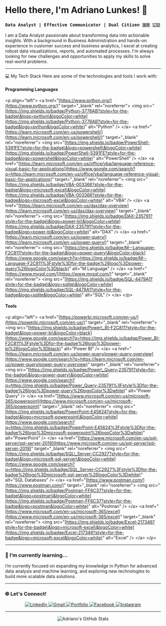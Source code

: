 # Hello there, I'm Adriano Lunkes! 👋

### `Data Analyst | Effective Communicator | Dual Citizen 🇧🇷 🇱🇺`

I am a Data Analyst passionate about transforming data into actionable insights. With a background in Business Administration and hands-on experience in customer success and business analytics, I excel at creating robust data visualizations, reports, and automated processes. I'm always looking for new challenges and opportunities to apply my skills to solve real-world problems.

---

💻 My Tech Stack
Here are some of the technologies and tools I work with:

#### **Programming Languages**

\<p align="left"\>
\<a href="[https://www.python.org/](https://www.python.org/)" target="\_blank" rel="noreferrer"\>
\<img src="[https://img.shields.io/badge/Python-3776AB?style=for-the-badge\&logo=python\&logoColor=white](https://img.shields.io/badge/Python-3776AB?style=for-the-badge&logo=python&logoColor=white)" alt="Python" /\>
\</a\>
\<a href="[https://learn.microsoft.com/en-us/powershell/](https://learn.microsoft.com/en-us/powershell/)" target="\_blank" rel="noreferrer"\>
\<img src="[https://img.shields.io/badge/PowerShell-5391FE?style=for-the-badge\&logo=powershell\&logoColor=white](https://img.shields.io/badge/PowerShell-5391FE?style=for-the-badge&logo=powershell&logoColor=white)" alt="PowerShell" /\>
\</a\>
\<a href="[https://learn.microsoft.com/en-us/office/vba/language-reference-visual-basic-for-applications](https://www.google.com/search?q=https://learn.microsoft.com/en-us/office/vba/language-reference-visual-basic-for-applications)" target="\_blank" rel="noreferrer"\>
\<img src="[https://img.shields.io/badge/VBA-003366?style=for-the-badge\&logo=microsoft-excel\&logoColor=white](https://img.shields.io/badge/VBA-003366?style=for-the-badge&logo=microsoft-excel&logoColor=white)" alt="VBA" /\>
\</a\>
\<a href="[https://learn.microsoft.com/en-us/dax/dax-overview](https://learn.microsoft.com/en-us/dax/dax-overview)" target="\_blank" rel="noreferrer"\>
\<img src="[https://img.shields.io/badge/DAX-235791?style=for-the-badge\&logo=power-bi\&logoColor=white](https://img.shields.io/badge/DAX-235791?style=for-the-badge&logo=power-bi&logoColor=white)" alt="DAX" /\>
\</a\>
\<a href="[https://learn.microsoft.com/en-us/power-query/](https://learn.microsoft.com/en-us/power-query/)" target="\_blank" rel="noreferrer"\>
\<img src="[https://img.shields.io/badge/M--Language-F2C811?style=for-the-badge\&logo=power-query\&logoColor=black](https://www.google.com/search?q=https://img.shields.io/badge/M--Language-F2C811%3Fstyle%3Dfor-the-badge%26logo%3Dpower-query%26logoColor%3Dblack)" alt="M Language" /\>
\</a\>
\<a href="[https://www.mysql.com/](https://www.mysql.com/)" target="\_blank" rel="noreferrer"\>
\<img src="[https://img.shields.io/badge/SQL-4479A1?style=for-the-badge\&logo=sqlite\&logoColor=white](https://img.shields.io/badge/SQL-4479A1?style=for-the-badge&logo=sqlite&logoColor=white)" alt="SQL" /\>
\</a\>
\</p\>

#### **Tools**

\<p align="left"\>
\<a href="[https://powerbi.microsoft.com/en-us/](https://powerbi.microsoft.com/en-us/)" target="\_blank" rel="noreferrer"\>
\<img src="[https://img.shields.io/badge/Power\_BI-F2C811?style=for-the-badge\&logo=power-bi\&logoColor=black](https://www.google.com/search?q=https://img.shields.io/badge/Power_BI-F2C811%3Fstyle%3Dfor-the-badge%26logo%3Dpower-bi%26logoColor%3Dblack)" alt="Power BI" /\>
\</a\>
\<a href="[https://learn.microsoft.com/en-us/power-query/power-query-overview](https://www.google.com/search?q=https://learn.microsoft.com/en-us/power-query/power-query-overview)" target="\_blank" rel="noreferrer"\>
\<img src="[https://img.shields.io/badge/Power\_Query-235791?style=for-the-badge\&logo=power-query\&logoColor=white](https://www.google.com/search?q=https://img.shields.io/badge/Power_Query-235791%3Fstyle%3Dfor-the-badge%26logo%3Dpower-query%26logoColor%3Dwhite)" alt="Power Query" /\>
\</a\>
\<a href="[https://www.microsoft.com/en-us/microsoft-365/powerpoint](https://www.microsoft.com/en-us/microsoft-365/powerpoint)" target="\_blank" rel="noreferrer"\>
\<img src="[https://img.shields.io/badge/PowerPoint-E45624?style=for-the-badge\&logo=microsoft-powerpoint\&logoColor=white](https://www.google.com/search?q=https://img.shields.io/badge/PowerPoint-E45624%3Fstyle%3Dfor-the-badge%26logo%3Dmicrosoft-powerpoint%26logoColor%3Dwhite)" alt="PowerPoint" /\>
\</a\>
\<a href="[https://www.microsoft.com/en-us/sql-server/sql-server-2019](https://www.microsoft.com/en-us/sql-server/sql-server-2019)" target="\_blank" rel="noreferrer"\>
\<img src="[https://img.shields.io/badge/SQL\_Server-CC2927?style=for-the-badge\&logo=microsoft-sql-server\&logoColor=white](https://www.google.com/search?q=https://img.shields.io/badge/SQL_Server-CC2927%3Fstyle%3Dfor-the-badge%26logo%3Dmicrosoft-sql-server%26logoColor%3Dwhite)" alt="SQL Databases" /\>
\</a\>
\<a href="[https://www.postman.com/](https://www.postman.com/)" target="\_blank" rel="noreferrer"\>
\<img src="[https://img.shields.io/badge/Postman-FF6C37?style=for-the-badge\&logo=postman\&logoColor=white](https://img.shields.io/badge/Postman-FF6C37?style=for-the-badge&logo=postman&logoColor=white)" alt="Postman" /\>
\</a\>
\<a href="[https://www.microsoft.com/en-us/microsoft-365/excel](https://www.microsoft.com/en-us/microsoft-365/excel)" target="\_blank" rel="noreferrer"\>
\<img src="[https://img.shields.io/badge/Excel-217346?style=for-the-badge\&logo=microsoft-excel\&logoColor=white](https://img.shields.io/badge/Excel-217346?style=for-the-badge&logo=microsoft-excel&logoColor=white)" alt="Excel" /\>
\</a\>
\</p\>

---

### 🌱 I’m currently learning...

I’m currently focused on expanding my knowledge in Python for advanced data analysis and machine learning, and exploring new technologies to build more scalable data solutions.

---

### 🌐 Let's Connect!

<p align="center">
  <a href="https://www.linkedin.com/in/adriano-lunkes-b23b531b7" target="_blank">
    <img src="https://img.shields.io/badge/LinkedIn-0077B5?style=for-the-badge&logo=linkedin&logoColor=white" alt="LinkedIn" />
  </a>
  <a href="mailto:adrilunkes@hotmail.com">
    <img src="https://img.shields.io/badge/Gmail-D14836?style=for-the-badge&logo=gmail&logoColor=white" alt="Gmail" />
  </a>
  <a href="https://linktr.ee/adrianolunkes" target="_blank">
    <img src="https://img.shields.io/badge/Portfolio-000000?style=for-the-badge&logo=about.me&logoColor=white" alt="Portfolio" />
  </a>
  <a href="https://www.facebook.com/adriano.lunkes.79/" target="_blank">
    <img src="https://img.shields.io/badge/Facebook-1877F2?style=for-the-badge&logo=facebook&logoColor=white" alt="Facebook" />
  </a>
  <a href="https://www.instagram.com/adrilunkes21/" target="_blank">
    <img src="https://img.shields.io/badge/Instagram-E4405F?style=for-the-badge&logo=instagram&logoColor=white" alt="Instagram" />
  </a>
</p>

---

<div align="center">
  <img src="https://github-readme-stats.vercel.app/api?username=AdrianoLunkes&show_icons=true&theme=radical" alt="Adriano's GitHub Stats" />
</div>
